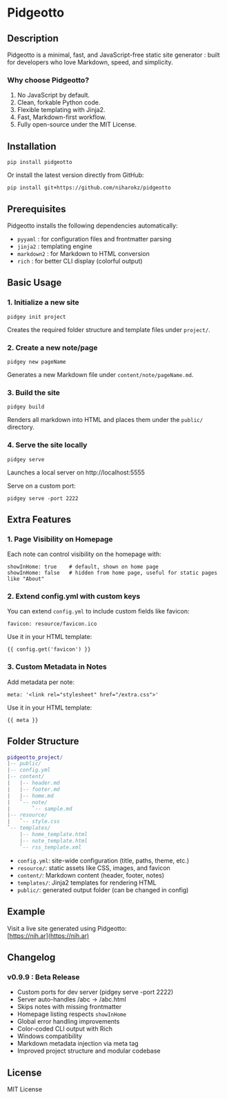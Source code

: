 # Pidgeotto

## Description
Pidgeotto is a minimal, fast, and JavaScript-free static site generator : built for developers who love Markdown, speed, and simplicity.

### Why choose Pidgeotto?
1. No JavaScript by default.
2. Clean, forkable Python code.
3. Flexible templating with Jinja2.
4. Fast, Markdown-first workflow.
5. Fully open-source under the MIT License.

## Installation
```
pip install pidgeotto
```

Or install the latest version directly from GitHub:
```
pip install git+https://github.com/niharokz/pidgeotto
```

## Prerequisites
Pidgeotto installs the following dependencies automatically:
- `pyyaml` : for configuration files and frontmatter parsing
- `jinja2` : templating engine
- `markdown2` : for Markdown to HTML conversion
- `rich` : for better CLI display (colorful output)

## Basic Usage

### 1. Initialize a new site
```
pidgey init project
```
Creates the required folder structure and template files under `project/`.

### 2. Create a new note/page
```
pidgey new pageName
```
Generates a new Markdown file under `content/note/pageName.md`.

### 3. Build the site
```
pidgey build
```
Renders all markdown into HTML and places them under the `public/` directory.

### 4. Serve the site locally
```
pidgey serve
```
Launches a local server on http://localhost:5555

Serve on a custom port:
```
pidgey serve -port 2222
```

## Extra Features

### 1. Page Visibility on Homepage
Each note can control visibility on the homepage with:
```
showInHome: true    # default, shown on home page
showInHome: false   # hidden from home page, useful for static pages like "About"
```

### 2. Extend config.yml with custom keys
You can extend `config.yml` to include custom fields like favicon:
```
favicon: resource/favicon.ico
```
Use it in your HTML template:
```
{{ config.get('favicon') }}
```

### 3. Custom Metadata in Notes
Add metadata per note:
```
meta: '<link rel="stylesheet" href="/extra.css">'
```
Use it in your HTML template:
```
{{ meta }}
```

## Folder Structure

```lua
pidgeotto_project/
|-- public/
|-- config.yml
|-- content/
|   |-- header.md
|   |-- footer.md
|   |-- home.md
|   `-- note/
|       `-- sample.md
|-- resource/
|   `-- style.css
`-- templates/
    |-- home_template.html
    |-- note_template.html
    `-- rss_template.xml

```

- `config.yml`: site-wide configuration (title, paths, theme, etc.)
- `resource/`: static assets like CSS, images, and favicon
- `content/`: Markdown content (header, footer, notes)
- `templates/`: Jinja2 templates for rendering HTML
- `public/`: generated output folder (can be changed in config)

## Example
Visit a live site generated using Pidgeotto:  
[https://nih.ar](https://nih.ar)

## Changelog

### v0.9.9 : Beta Release
- Custom ports for dev server (pidgey serve -port 2222)
- Server auto-handles /abc → /abc.html
- Skips notes with missing frontmatter
- Homepage listing respects `showInHome`
- Global error handling improvements
- Color-coded CLI output with Rich
- Windows compatibility
- Markdown metadata injection via meta tag
- Improved project structure and modular codebase

## License
MIT License